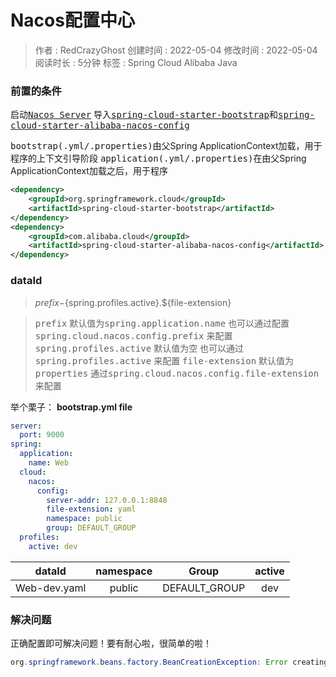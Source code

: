 # Nacos配置中心
> 作者 : RedCrazyGhost
> 创建时间 : 2022-05-04
> 修改时间 : 2022-05-04
> 阅读时长 : 5分钟
> 标签 :  <span class="badge rounded-pill bg-success">Spring Cloud Alibaba</span> <span class="badge bg-primary">Java</span> 
### 前置的条件
启动<kbd>[Nacos Server](https://nacos.io/zh-cn/docs/quick-start.html)</kbd>
导入<kbd>[spring-cloud-starter-bootstrap](https://mvnrepository.com/artifact/org.springframework.cloud/spring-cloud-starter-bootstrap)</kbd>和<kbd>[spring-cloud-starter-alibaba-nacos-config](https://mvnrepository.com/artifact/com.alibaba.cloud/spring-cloud-starter-alibaba-nacos-config)</kbd>

<kbd>bootstrap(.yml/.properties)</kbd>由父Spring ApplicationContext加载，用于程序的上下文引导阶段
<kbd>application(.yml/.properties)</kbd>在由父Spring ApplicationContext加载之后，用于程序

```xml
<dependency>
    <groupId>org.springframework.cloud</groupId>
    <artifactId>spring-cloud-starter-bootstrap</artifactId>
</dependency>
<dependency>
    <groupId>com.alibaba.cloud</groupId>
    <artifactId>spring-cloud-starter-alibaba-nacos-config</artifactId>
</dependency>
```

### dataId

>${prefix}-${spring.profiles.active}.${file-extension}

> <kbd>prefix</kbd> 默认值为<kbd>spring.application.name</kbd> 也可以通过配置<kbd>spring.cloud.nacos.config.prefix</kbd> 来配置
> <kbd>spring.profiles.active</kbd> 默认值为<kbd>空</kbd> 也可以通过<kbd>spring.profiles.active</kbd> 来配置
> <kbd>file-extension</kbd> 默认值为<kbd>properties</kbd> 通过<kbd>spring.cloud.nacos.config.file-extension</kbd> 来配置


举个栗子：
**bootstrap.yml file**
```yml
server:
  port: 9000
spring:
  application:
    name: Web
  cloud:
    nacos:
      config:
        server-addr: 127.0.0.1:8848
        file-extension: yaml
        namespace: public
        group: DEFAULT_GROUP
  profiles:
    active: dev
```
|dataId|namespace|Group|active|
|:-:|:-:|:-:|:-:|
|Web-dev.yaml|public|DEFAULT_GROUP|dev|

### 解决问题
正确配置即可解决问题！要有耐心啦，很简单的啦！
```Java
org.springframework.beans.factory.BeanCreationException: Error creating bean with name 'scopedTarget.configController': Injection of autowired dependencies failed; nested exception is java.lang.IllegalArgumentException: Could not resolve placeholder 'XXX' in value "${XXX}"
```

